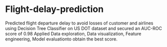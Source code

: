 # Flight-delay-prediction
Predicted flight departure delay to avoid losses of customer and airlines using Decision Tree Classifier on US DOT dataset and secured an AUC-ROC score of 0.98
Applied Data exploration, Data visualization, Feature engineering, Model evaluationto obtain the best score.

